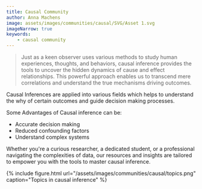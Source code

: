 ```yaml
---
title: Causal Community
author: Anna Machens
image: assets/images/communities/causal/SVG/Asset 1.svg
imageNarrow: true
keywords:
    - causal community
---
```


> Just as a keen observer uses various methods to study human experiences, thoughts, and behaviors, causal inference provides the tools to uncover the hidden dynamics of cause and effect relationships. This powerful approach enables us to transcend mere correlations and understand the true mechanisms driving outcomes. 

Causal Inferences are applied into various fields which helps to understand the why of certain outcomes and guide decision making processes. 

Some Advantages of Causal inference can be:
- Accurate decision making
- Reduced confounding factors 
- Understand complex systems

Whether you're a curious researcher, a dedicated student, or a professional navigating the complexities of data, our resources and insights are tailored to empower you with the tools to master causal inference.



{% include figure.html url="/assets/images/communities/causal/topics.png" caption="Topics in causal inference" %}